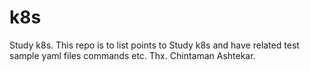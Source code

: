 # k8s
Study k8s.
This repo is to list points to Study k8s and have related test sample yaml files commands etc.
Thx.
Chintaman Ashtekar.
